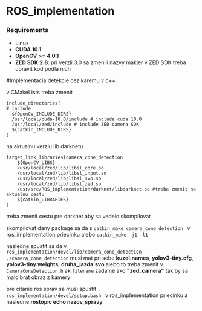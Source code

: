 # ROS_implementation

### Requirements

* Linux
* **CUDA 10.1**
* **OpenCV >= 4.0.1**
* **ZED SDK 2.8**: pri verzii 3.0 sa zmenili nazvy makier v ZED SDK treba upravit kod podla nich


#Implementacia detekcie cez karemu v c++

v CMakeLists treba zmenit 
```
include_directories(
# include
  ${OpenCV_INCLUDE_DIRS}
  /usr/local/cuda-10.0/include # include cuda 10.0
  /usr/local/zed/include # include ZED camera SDK
  ${catkin_INCLUDE_DIRS}
)

```
 na aktualnu verziu lib darknetu

```
target_link_libraries(camera_cone_detection
    ${OpenCV_LIBS}
    /usr/local/zed/lib/libsl_core.so
    /usr/local/zed/lib/libsl_input.so
    /usr/local/zed/lib/libsl_svo.so
    /usr/local/zed/lib/libsl_zed.so
    /usr/src/ROS_implementation/darknet/libdarknet.so #treba zmenit na aktualnu cestu
	${catkin_LIBRARIES}
)

```
treba zmenit cestu pre darknet aby sa vedelo skompilovat

skompilovat dany package sa da s ```catkin_make camera_cone_detection ``` v ros_implementation priecinku alebo ```catkin_make -j1 -l1```

nasledne spustit sa da v ```ros_implementation/devel/lib/camera_cone_detection```
```./camera_cone_detection``` musi mat pri sebe **kuzel.names**, **yolov3-tiny.cfg**, **yolov3-tiny.weights**, **druha_jazda.svo** alebo to treba zmenit v ```CameraConeDetection.h``` ak ```filename``` zadame ako **"zed_camera"** tak by sa malo brat obraz z kamery

pre citanie ros sprav sa musi spustit
```. ros_implementation/devel/setup.bash ``` v ros_implementation priecinku a nasledne **rostopic echo nazov_spravy**
